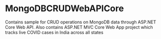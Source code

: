 # MongoDBCRUDWebAPICore
Contains sample for CRUD operations on MongoDB data through ASP.NET Core Web API. Also contains ASP.NET MVC Core Web App project which tracks live COVID cases in India across all states
